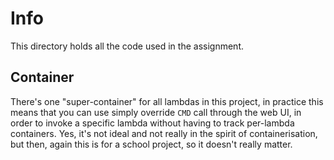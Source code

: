 # Info

This directory holds all the code used in the assignment.

## Container

There's one "super-container" for all lambdas in this project, in practice this means that you can use simply override
`CMD` call through the web UI, in order to invoke a specific lambda without having to track per-lambda containers.
Yes, it's not ideal and not really in the spirit of containerisation, but then, again this is for a school project, so
it doesn't really matter.
